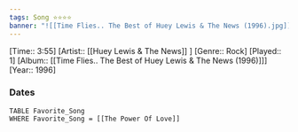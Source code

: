 ```yaml
---
tags: Song ⭐⭐⭐⭐ 
banner: "![[Time Flies.. The Best of Huey Lewis & The News (1996).jpg]]"
---
```

[Time:: 3:55]
[Artist:: [[Huey Lewis & The News]] ]
[Genre:: Rock]
[Played:: 1]
[Album:: [[Time Flies.. The Best of Huey Lewis & The News (1996)]]]
[Year:: 1996]
### Dates
````dataview
TABLE Favorite_Song
WHERE Favorite_Song = [[The Power Of Love]]
````